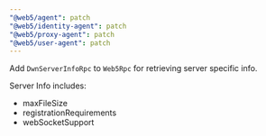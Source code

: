 ```yaml
---
"@web5/agent": patch
"@web5/identity-agent": patch
"@web5/proxy-agent": patch
"@web5/user-agent": patch
---
```


Add `DwnServerInfoRpc` to `Web5Rpc` for retrieving server specific info.

Server Info includes:
 - maxFileSize
 - registrationRequirements
 - webSocketSupport

